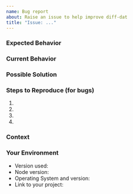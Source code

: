 ```yaml
---
name: Bug report
about: Raise an issue to help improve diff-dat
title: "Issue: ..."
---
```


<!--- Provide a general summary of the issue in the Title above -->

### Expected Behavior

<!--- Tell us what you expect should happen -->

### Current Behavior

<!--- Tell what happens instead -->

### Possible Solution

<!--- Not obligatory, but suggestions how to fix the bug, or ideas what the reason for the bug is are welcome. -->

### Steps to Reproduce (for bugs)

<!--- Provide a link to a live example, or an unambiguous set of steps to -->
<!--- reproduce this bug. Include code to reproduce, if relevant -->

1.
2.
3.
4.

### Context

<!--- How has this issue affected you? What are you trying to accomplish? -->
<!--- Providing context helps us understand better, which will likely result in better, faster, stronger fixes -->

### Your Environment

<!--- Include as many relevant details about the environment you experienced the bug in -->

- Version used:
- Node version:
- Operating System and version:
- Link to your project:
